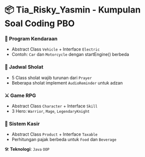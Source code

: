 # 📦 Tia_Risky_Yasmin - Kumpulan Soal Coding PBO

### 🚗 Program Kendaraan  
- Abstract Class `Vehicle` + Interface `Electric`  
- Contoh: `Car` dan `Motorcycle` dengan startEngine() berbeda  

### 🕌 Jadwal Sholat  
- 5 Class sholat wajib turunan dari `Prayer`  
- Beberapa sholat implement `AudioReminder` untuk adzan  

### ⚔️ Game RPG  
- Abstract Class `Character` + Interface `Skill`  
- 3 Hero: `Warrior`, `Mage`, `LegendaryKnight`  

### 🛒 Sistem Kasir  
- Abstract Class `Product` + Interface `Taxable`  
- Perhitungan pajak berbeda untuk `Food` dan `Beverage`  

🛠️ **Teknologi**: `Java` `OOP`  

